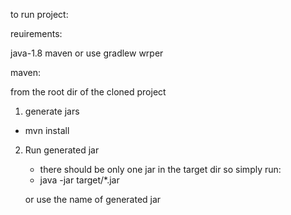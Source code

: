 to run project: 


reuirements: 

java-1.8
maven or use gradlew wrper

maven:

from the root dir of the cloned project

1. generate jars

- mvn install 

2. Run generated jar 
	- there should be only one jar in the target dir so simply run: 
	- java -jar target/*.jar 

	or use the name of generated jar



